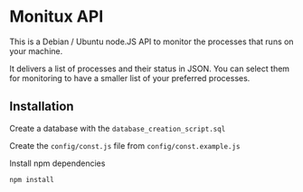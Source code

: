 # Monitux API

This is a Debian / Ubuntu node.JS API to monitor the processes that runs on your machine. 

It delivers a list of processes and their status in JSON. You can select them for monitoring to have a smaller list of your preferred processes.

## Installation 

Create a database with the `database_creation_script.sql`

Create the `config/const.js` file from `config/const.example.js`

Install npm dependencies

    npm install
    
